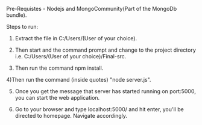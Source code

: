 Pre-Requistes - Nodejs and MongoCommunity(Part of the MongoDb bundle).

Steps to run:

1) Extract the file in C:/Users/(User of your choice).

2) Then start and the command prompt and change to the project directory i.e. C:/Users/(User of your choice)/Final-src.

3) Then run the command npm install. 

4)Then run the command (inside quotes) "node server.js".

5) Once you get the message that server has started running on port:5000, you can start the web application.

6) Go to your browser and type localhost:5000/ and hit enter, you'll be directed to homepage. Navigate accordingly.
